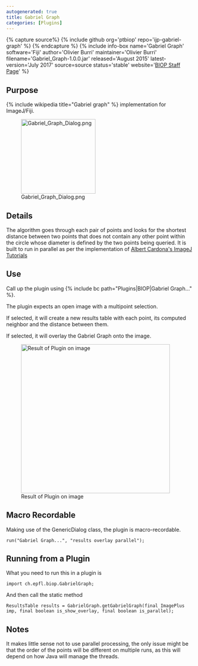 ```yaml
---
autogenerated: true
title: Gabriel Graph
categories: [Plugins]
---
```



{% capture source%}
{% include github org='ptbiop' repo='ijp-gabriel-graph' %}
{% endcapture %}
{% include info-box name='Gabriel Graph'
software='Fiji'
author='Olivier Burri'
maintainer='Olivier Burri'
filename='Gabriel\_Graph-1.0.0.jar'
released='August 2015'
latest-version='July 2017'
source=source status='stable'
website='[BIOP Staff Page](http://biop.epfl.ch/INFO_Facility.html#staff)'
%}



## Purpose

{% include wikipedia title="Gabriel graph" %} implementation for ImageJ/Fiji.

<figure><img src="/media/gabriel-graph-dialog.png" title="Gabriel_Graph_Dialog.png" width="200" alt="Gabriel_Graph_Dialog.png" /><figcaption aria-hidden="true">Gabriel_Graph_Dialog.png</figcaption></figure>

## Details

The algorithm goes through each pair of points and looks for the shortest distance between two points that does not contain any other point within the circle whose diameter is defined by the two points being queried. It is built to run in parallel as per the implementation of [Albert Cardona's ImageJ Tutorials](http://albert.rierol.net/imagej_programming_tutorials.html)

## Use

Call up the plugin using {% include bc path="Plugins|BIOP|Gabriel Graph..." %}.

The plugin expects an open image with a multipoint selection.

If selected, it will create a new results table with each point, its computed neighbor and the distance between them.

If selected, it will overlay the Gabriel Graph onto the image.

<figure><img src="/media/gabriel-graph-processing-example.png" title="Result of Plugin on image" width="400" alt="Result of Plugin on image" /><figcaption aria-hidden="true">Result of Plugin on image</figcaption></figure>

## Macro Recordable

Making use of the GenericDialog class, the plugin is macro-recordable.

```
run("Gabriel Graph...", "results overlay parallel");
```

## Running from a Plugin

What you need to run this in a plugin is

```
import ch.epfl.biop.GabrielGraph;
```

And then call the static method

```
ResultsTable results = GabrielGraph.getGabrielGraph(final ImagePlus imp, final boolean is_show_overlay, final boolean is_parallel);
```

## Notes

It makes little sense not to use parallel processing, the only issue might be that the order of the points will be different on multiple runs, as this will depend on how Java will manage the threads.
